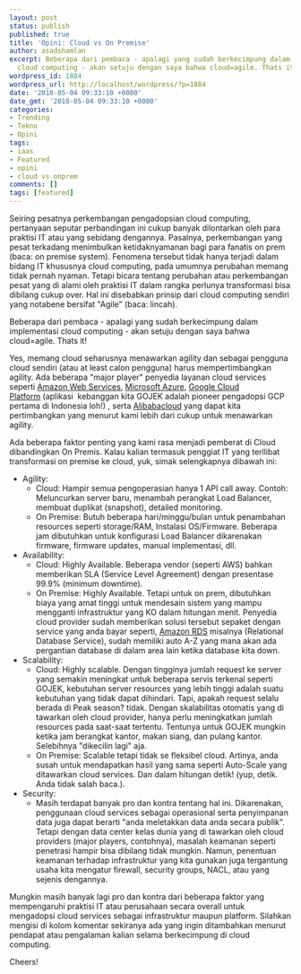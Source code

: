 ```yaml
---
layout: post
status: publish
published: true
title: 'Opini: Cloud vs On Premise'
author: asadshamlan
excerpt: Beberapa dari pembaca - apalagi yang sudah berkecimpung dalam implementasi
  cloud computing - akan setuju dengan saya bahwa cloud=agile. Thats it!
wordpress_id: 1884
wordpress_url: http://localhost/wordpress/?p=1884
date: '2018-05-04 09:33:10 +0000'
date_gmt: '2018-05-04 09:33:10 +0000'
categories:
- Trending
- Tekno
- Opini
tags:
- iaas
- Featured
- opini
- cloud vs onprem
comments: []
tags: [featured]
---
```

<p>Seiring pesatnya perkembangan pengadopsian cloud computing, pertanyaan seputar perbandingan ini cukup banyak dilontarkan oleh para praktisi IT atau yang sebidang dengannya. Pasalnya, perkembangan yang pesat terkadang menimbulkan ketidaknyamanan bagi para fanatis on prem (baca: on premise system). Fenomena tersebut tidak hanya terjadi dalam bidang IT khususnya cloud computing, pada umumnya perubahan memang tidak pernah nyaman. Tetapi bicara tentang perubahan atau perkembangan pesat yang di alami oleh praktisi IT dalam rangka perlunya transformasi bisa dibilang cukup over. Hal ini disebabkan prinsip dari cloud computing sendiri yang notabene bersifat "Agile" (baca: lincah).</p>
<p>Beberapa dari pembaca - apalagi yang sudah berkecimpung dalam implementasi cloud computing - akan setuju dengan saya bahwa cloud=agile. Thats it!</p>
<p>Yes, memang cloud seharusnya menawarkan agility dan sebagai pengguna cloud sendiri (atau at least calon pengguna) harus mempertimbangkan agility. Ada beberapa "major player" penyedia layanan cloud services seperti <a href="https://aws.amazon.com/">Amazon Web Services</a>, <a href="https://azure.microsoft.com/en-us/">Microsoft Azure</a>, <a href="https://cloud.google.com/">Google Cloud Platform</a> (aplikasi  kebanggan kita GOJEK adalah pioneer pengadopsi GCP pertama di Indonesia loh!) , serta <a href="https://www.alibabacloud.com/">Alibabacloud</a> yang dapat kita pertimbangkan yang menurut kami lebih dari cukup untuk menawarkan agility.</p>
<p>Ada beberapa faktor penting yang kami rasa menjadi pemberat di Cloud dibandingkan On Premis. Kalau kalian termasuk penggiat IT yang terllibat transformasi on premise ke cloud, yuk, simak selengkapnya dibawah ini:</p>
<ul>
<li>Agility:
<ul>
<li>Cloud: Hampir semua pengoperasian hanya 1 API call away. Contoh: Meluncurkan server baru, menambah perangkat Load Balancer, membuat duplikat (snapshot), detailed monitoring.</li>
<li>On Premise: Butuh beberapa hari/minggu/bulan untuk penambahan resources seperti storage/RAM, Instalasi OS/Firmware. Beberapa jam dibutuhkan untuk konfigurasi Load Balancer dikarenakan firmware, firmware updates, manual implementasi, dll.</li>
</ul>
</li>
<li>Availability:
<ul>
<li>Cloud: Highly Available. Beberapa vendor (seperti AWS) bahkan memberikan SLA (Service Level Agreement) dengan presentase 99.9% (minimum downtime).</li>
<li>On Premise: Highly Available. Tetapi untuk on prem, dibutuhkan biaya yang amat tinggi untuk mendesain sistem yang mampu mengganti infrastruktur yang KO dalam hitungan menit. Penyedia cloud provider sudah memberikan solusi tersebut sepaket dengan service yang anda bayar seperti, <a href="https://aws.amazon.com/rds/">Amazon RDS</a> misalnya (Relational Database Service), sudah memiliki auto A-Z yang mana akan ada pergantian database di dalam area lain ketika database kita down.</li>
</ul>
</li>
<li>Scalability:
<ul>
<li>Cloud: Highly scalable. Dengan tingginya jumlah request ke server yang semakin meningkat untuk beberapa servis terkenal seperti GOJEK, kebutuhan server resources yang lebih tinggi adalah suatu kebutuhan yang tidak dapat dihindari. Tapi, apakah request selalu berada di Peak season? tidak. Dengan skalabilitas otomatis yang di tawarkan oleh cloud provider, hanya perlu meningkatkan jumlah resources pada saat-saat tertentu. Tentunya untuk GOJEK mungkin ketika jam berangkat kantor, makan siang, dan pulang kantor. Selebihnya "dikecilin lagi" aja.</li>
<li>On Premise: Scalable tetapi tidak se fleksibel cloud. Artinya, anda susah untuk mendapatkan hasil yang sama seperti Auto-Scale yang ditawarkan cloud services. Dan dalam hitungan detik! (yup, detik. Anda tidak salah baca.).</li>
</ul>
</li>
<li>Security:
<ul>
<li>Masih terdapat banyak pro dan kontra tentang hal ini. Dikarenakan, penggunaan cloud services sebagai operasional serta penyimpanan data juga dapat berarti "anda meletakkan data anda secara publik". Tetapi dengan data center kelas dunia yang di tawarkan oleh cloud providers (major players, contohnya), masalah keamanan seperti penetrasi hampir bisa dibilang tidak mungkin. Namun, penentuan keamanan terhadap infrastruktur yang kita gunakan juga tergantung usaha kita mengatur firewall, security groups, NACL, atau yang sejenis dengannya.</li>
</ul>
</li>
</ul>
<p>Mungkin masih banyak lagi pro dan kontra dari beberapa faktor yang mempengaruhi praktisi IT atau perusahaan secara overall untuk mengadopsi cloud services sebagai infrastruktur maupun platform. Silahkan mengisi di kolom komentar sekiranya ada yang ingin ditambahkan menurut pendapat atau pengalaman kalian selama berkecimpung di cloud computing.</p>
<p>Cheers!</p>
